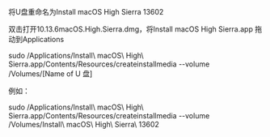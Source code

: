 将U盘重命名为Install macOS High Sierra 13602

双击打开10.13.6macOS.High.Sierra.dmg，将Install macOS High Sierra.app 拖动到Applications

sudo /Applications/Install\ macOS\ High\ Sierra.app/Contents/Resources/createinstallmedia --volume /Volumes/[Name of U 盘]

例如：

sudo /Applications/Install\ macOS\ High\ Sierra.app/Contents/Resources/createinstallmedia --volume /Volumes/Install\ macOS\ High\ Sierra\ 13602
